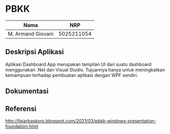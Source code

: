 # PBKK

| Nama              | NRP        |
| ----------------- | ---------- |
| M. Armand Giovani | 5025211054 |

## Deskripsi Aplikasi

Aplikasi Dashboard App merupakan tampilan UI dari suatu dashboard menggunakan .Net dan Visual Studio. Tujuannya hanya untuk meningkatkan kemampuan terhadap pembuatan aplikasi dengan WPF sendiri.

## Dokumentasi


## Referensi

http://fajarbaskoro.blogspot.com/2021/03/pbkk-windows-presentation-foundation.html
